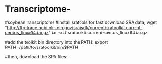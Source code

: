 # Transcriptome-

#soybean transcriptome 
#install sratools for fast download SRA data;
wget "http://ftp-trace.ncbi.nlm.nih.gov/sra/sdk/current/sratoolkit.current-centos_linux64.tar.gz"
tar -xzf sratoolkit.current-centos_linux64.tar.gz

#add the toolkit bin directory into the PATH:
export PATH=/path/to/sratoolkit/bin:$PATH

#then, download the SRA files:
